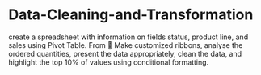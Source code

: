 # Data-Cleaning-and-Transformation
create a spreadsheet with information on fields status, product line, and sales using Pivot Table. From  Make customized ribbons, analyse the ordered quantities, present the data appropriately, clean the data, and highlight the top 10% of values using conditional formatting.
